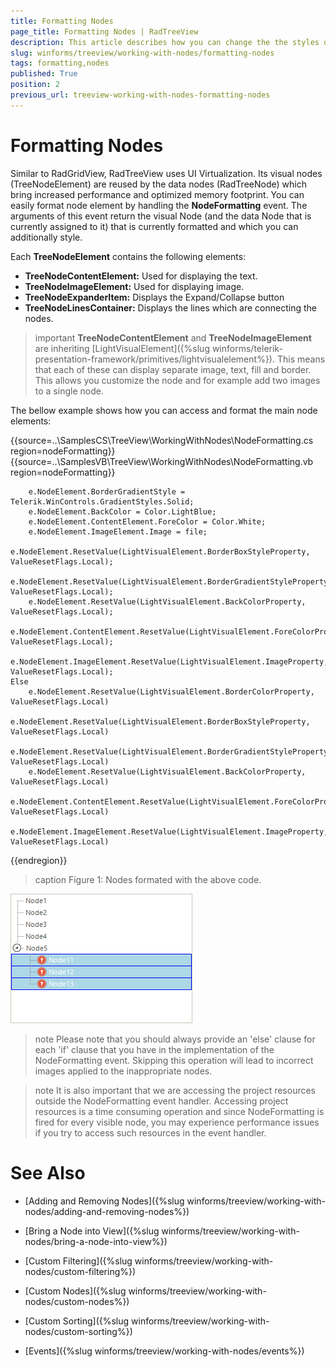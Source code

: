 ```yaml
---
title: Formatting Nodes
page_title: Formatting Nodes | RadTreeView
description: This article describes how you can change the the styles of the nodes in RadTreeView.
slug: winforms/treeview/working-with-nodes/formatting-nodes
tags: formatting,nodes
published: True
position: 2
previous_url: treeview-working-with-nodes-formatting-nodes
---
```


# Formatting Nodes

Similar to RadGridView, RadTreeView uses UI Virtualization. Its visual nodes (TreeNodeElement) are reused by the data nodes (RadTreeNode) which bring increased performance and optimized memory footprint. You can easily format node element by handling the __NodeFormatting__ event. The arguments of this event return the visual Node (and the data Node that is currently assigned to it) that is currently formatted and which you can additionally style.

Each __TreeNodeElement__ contains the following elements:

* __TreeNodeContentElement:__ Used for displaying the text.
* __TreeNodeImageElement:__ Used for displaying image.
* __TreeNodeExpanderItem:__ Displays the Expand/Collapse button
* __TreeNodeLinesContainer:__ Displays the lines which are connecting the nodes.

>important __TreeNodeContentElement__ and __TreeNodeImageElement__ are inheriting [LightVisualElement]({%slug winforms/telerik-presentation-framework/primitives/lightvisualelement%}). This means that each of these can display separate image, text, fill and border. This allows you customize the node and for example add two images to a single node.


The bellow example shows how you can access and format the main node elements:

{{source=..\SamplesCS\TreeView\WorkingWithNodes\NodeFormatting.cs region=nodeFormatting}} 
{{source=..\SamplesVB\TreeView\WorkingWithNodes\NodeFormatting.vb region=nodeFormatting}}

        e.NodeElement.BorderGradientStyle = Telerik.WinControls.GradientStyles.Solid;
        e.NodeElement.BackColor = Color.LightBlue;
        e.NodeElement.ContentElement.ForeColor = Color.White;
        e.NodeElement.ImageElement.Image = file;
        e.NodeElement.ResetValue(LightVisualElement.BorderBoxStyleProperty, ValueResetFlags.Local);
        e.NodeElement.ResetValue(LightVisualElement.BorderGradientStyleProperty, ValueResetFlags.Local);
        e.NodeElement.ResetValue(LightVisualElement.BackColorProperty, ValueResetFlags.Local);
        e.NodeElement.ContentElement.ResetValue(LightVisualElement.ForeColorProperty, ValueResetFlags.Local);
        e.NodeElement.ImageElement.ResetValue(LightVisualElement.ImageProperty, ValueResetFlags.Local);
    Else
        e.NodeElement.ResetValue(LightVisualElement.BorderColorProperty, ValueResetFlags.Local)
        e.NodeElement.ResetValue(LightVisualElement.BorderBoxStyleProperty, ValueResetFlags.Local)
        e.NodeElement.ResetValue(LightVisualElement.BorderGradientStyleProperty, ValueResetFlags.Local)
        e.NodeElement.ResetValue(LightVisualElement.BackColorProperty, ValueResetFlags.Local)
        e.NodeElement.ContentElement.ResetValue(LightVisualElement.ForeColorProperty, ValueResetFlags.Local)
        e.NodeElement.ImageElement.ResetValue(LightVisualElement.ImageProperty, ValueResetFlags.Local)
{{endregion}} 

>caption Figure 1: Nodes formated with the above code.

![treeview-formatting-nodes 001](images/treeview-formatting-nodes001.png)

>note Please note that you should always provide an 'else' clause for each 'if' clause that you have in the implementation of the NodeFormatting event. Skipping this operation will lead to incorrect images applied to the inappropriate nodes.
>


>note It is also important that we are accessing the project resources outside the NodeFormatting event handler. Accessing project resources is a time consuming operation and since NodeFormatting is fired for every visible node, you may experience performance issues if you try to access such resources in the event handler.
>


# See Also
* [Adding and Removing Nodes]({%slug winforms/treeview/working-with-nodes/adding-and-removing-nodes%})

* [Bring a Node into View]({%slug winforms/treeview/working-with-nodes/bring-a-node-into-view%})

* [Custom Filtering]({%slug winforms/treeview/working-with-nodes/custom-filtering%})

* [Custom Nodes]({%slug winforms/treeview/working-with-nodes/custom-nodes%})

* [Custom Sorting]({%slug winforms/treeview/working-with-nodes/custom-sorting%})

* [Events]({%slug winforms/treeview/working-with-nodes/events%})

